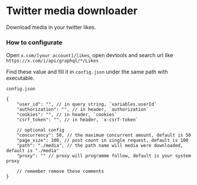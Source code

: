 # Twitter media downloader
Download media in your twitter likes.
### How to configurate

Open `x.com/[your account]/likes`, open devtools and search url like `https://x.com/i/api/graphql/*/Likes`

Find these value and fill it in `config.json` under the same path with executable.

`config.json`
```json5
{
    "user_id": "", // in query string, `variables.userId`
    "authorization": "", // in header, `authorization`
    "cookies": "", // in header, `cookies`
    "csrf_token": "", // in header, `x-csrf-token`

    // optional config
    "concurrency": 50, // the maximum concurrent amount, default is 50
    "page_size": 100, // post count in single request, default is 100
    "path": "./media", // the path name will media were downloaded, default is "./media"
    "proxy": "" // proxy will programme follow, default is your system proxy

    // remember remove these comments
}
```
